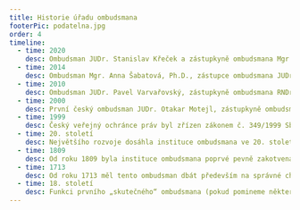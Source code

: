 ```yaml
---
title: Historie úřadu ombudsmana
footerPic: podatelna.jpg
order: 4
timeline:
  - time: 2020
    desc: Ombudsman JUDr. Stanislav Křeček a zástupkyně ombudsmana Mgr. Monika Šimůnková
  - time: 2014
    desc: Ombudsman Mgr. Anna Šabatová, Ph.D., zástupce ombudsmana JUDr. Stanislav Křeček
  - time: 2010
    desc: Ombudsman JUDr. Pavel Varvařovský, zástupkyně ombudsmana RNDr. Jitka Seitlová
  - time: 2000
    desc: První český ombudsman JUDr. Otakar Motejl, zástupkyně ombudsmana Mgr. Anna Šabatová
  - time: 1999
    desc: Český veřejný ochránce práv byl zřízen zákonem č. 349/1999 Sb., o veřejném ochránci práv (dále také zákon). Návrh zákona schválila Poslanecká sněmovna PČR těsnou většinou dne 4. 11. a Senát dne 8. 11. 1999.
  - time: 20. století
    desc: Největšího rozvoje dosáhla instituce ombudsmana ve 20. století. Zejména po 2. světové válce vznikla v různých modifikacích závislých především na historickém a politicko-společenském vývoji konkrétní země téměř ve 100 státech světa.
  - time: 1809
    desc: Od roku 1809 byla instituce ombudsmana poprvé pevně zakotvena ve švédské ústavě, kdy byla definována jako orgán parlamentu dohlížející na to, jak soudci, vládní a ostatní úředníci zachovávají zákony a jiné právní předpisy.
  - time: 1713
    desc: Od roku 1713 měl tento ombudsman dbát především na správné chování královských úředníků.
  - time: 18. století
    desc: Funkci prvního „skutečného“ ombudsmana (pokud pomineme některé podobné činnosti římských tribunů lidu či středověkých panovníků) zřídil v 18. století švédský král Karel XII.
---
```


